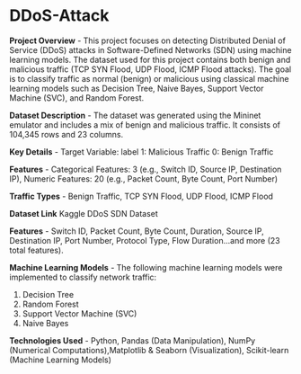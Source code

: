 # DDoS-Attack

**Project Overview** - This project focuses on detecting Distributed Denial of Service (DDoS) attacks in Software-Defined Networks (SDN) using machine learning models. The dataset used for this project contains both benign and malicious traffic (TCP SYN Flood, UDP Flood, ICMP Flood attacks). The goal is to classify traffic as normal (benign) or malicious using classical machine learning models such as Decision Tree, Naive Bayes, Support Vector Machine (SVC), and Random Forest.

**Dataset Description** - The dataset was generated using the Mininet emulator and includes a mix of benign and malicious traffic. It consists of 104,345 rows and 23 columns.

**Key Details** - Target Variable: label
1: Malicious Traffic
0: Benign Traffic

**Features** - Categorical Features: 3 (e.g., Switch ID, Source IP, Destination IP), Numeric Features: 20 (e.g., Packet Count, Byte Count, Port Number)

**Traffic Types** - Benign Traffic, TCP SYN Flood, UDP Flood, ICMP Flood

**Dataset Link** Kaggle DDoS SDN Dataset

**Features** - Switch ID, Packet Count, Byte Count, Duration, Source IP, Destination IP, Port Number, Protocol Type, Flow Duration...and more (23 total features).

**Machine Learning Models** - The following machine learning models were implemented to classify network traffic:
1. Decision Tree
2. Random Forest
3. Support Vector Machine (SVC)
4. Naive Bayes

**Technologies Used** - Python, Pandas (Data Manipulation), NumPy (Numerical Computations),Matplotlib & Seaborn (Visualization), Scikit-learn (Machine Learning Models)
